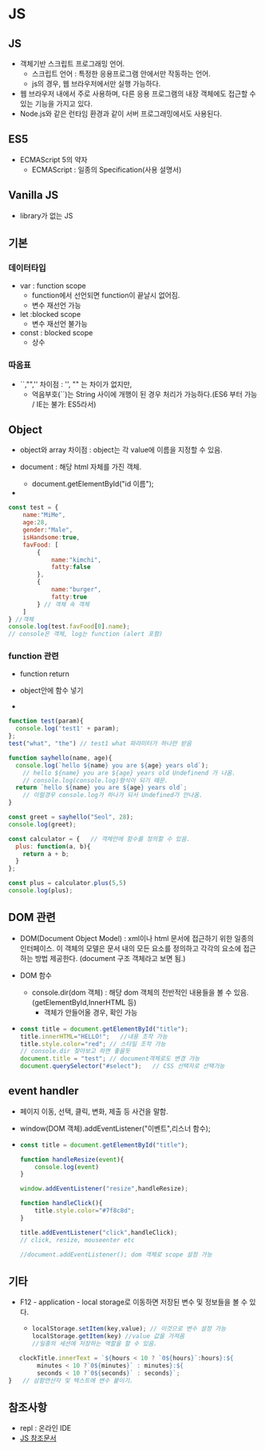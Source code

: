 # JS

## JS

- 객체기반 스크립트 프로그래밍 언어.
  - 스크립트 언어 : 특정한 응용프로그램 안에서만 작동하는 언어.
  - js의 경우, 웹 브라우저에서만 실행 가능하다.
- 웹 브라우저 내에서 주로 사용하며, 다른 응용 프로그램의 내장 객체에도 접근할 수 있는 기능을 가지고 있다.
- Node.js와 같은 런타임 환경과 같이 서버 프로그래밍에서도 사용된다.

## ES5

- ECMAScript 5의 약자
  - ECMAScript : 일종의 Specification(사용 설명서)

## Vanilla JS

- library가 없는 JS

## 기본

### 데이터타입

- var : function scope 
  - function에서 선언되면 function이 끝날시 없어짐.
  - 변수 재선언 가능
- let :blocked scope
  - 변수 재선언 불가능
- const : blocked scope
  - 상수 

### 따옴표

- ``,"",'' 차이점 : '', "" 는 차이가 없지만, 
  - 억음부호(``)는 String 사이에 개행이 된 경우 처리가 가능하다.(ES6 부터 가능 / IE는 불가: ES5라서)

## Object

- object와 array 차이점 : object는 각 value에 이름을 지정할 수 있음.

- document :  해당 html 자체를 가진 객체.

  - document.getElementById("id 이름");

- 

  ```javascript
  const test = {
      name:"MiMe",
      age:28,
      gender:"Male",
      isHandsome:true,
      favFood: [
          {
              name:"kimchi",
              fatty:false
          },
          {
              name:"burger",
              fatty:true
          } // 객체 속 객체
      ]
  } //객체
  console.log(test.favFood[0].name);
  // console은 객체, log는 function (alert 포함)
  ```

### function 관련

- function return

- object안에 함수 넣기

- 

  ```javascript
  function test(param){
    console.log('test1' + param);  
  };
  test("what", "the") // test1 what 파라미터가 하나만 받음
  
  function sayhello(name, age){
    console.log(`hello ${name} you are ${age} years old`);
      // hello ${name} you are ${age} years old Undefinend 가 나옴.
      // console.log(console.log)형식이 되기 때문.
    return `hello ${name} you are ${age} years old`;
      // 이럴경우 console.log가 하나가 되서 Undefined가 안나옴.
  }
  
  const greet = sayhello("Seol", 28);
  console.log(greet);
  
  const calculator = {   // 객체안에 함수를 정의할 수 있음.
    plus: function(a, b){
      return a + b;
    }
  };
  
  const plus = calculator.plus(5,5)
  console.log(plus);
  ```

## DOM 관련

- DOM(Document Object Model) : xml이나 html 문서에 접근하기 위한 일종의 인터페이스. 이 객체의 모델은 문서 내의 모든 요소를 정의하고 각각의 요소에 접근하는 방법 제공한다. (document 구조 객체라고 보면 됨.)

- DOM 함수

  - console.dir(dom 객체) : 해당 dom 객체의 전반적인 내용들을 볼 수 있음.(getElementById,InnerHTML 등)
    - 객체가 안들어올 경우, 확인 가능

- ```javascript
  const title = document.getElementById("title");
  title.innerHTML="HELLO!";   //내용 조작 가능
  title.style.color="red"; // 스타일 조작 가능
  // console.dir 찾아보고 하면 좋을듯
  document.title = "test"; // document객체로도 변경 가능
  document.querySelector("#select");   // CSS 선택자로 선택가능
  ```

## event handler

- 페이지 이동, 선택, 클릭, 변화, 제출 등 사건을 말함.

- window(DOM 객체).addEventListener("이벤트",리스너 함수);

- ```javascript
  const title = document.getElementById("title");
  
  function handleResize(event){
      console.log(event)
  }
  
  window.addEventListener("resize",handleResize);
  
  function handleClick(){
      title.style.color="#7f8c8d";
  }
  
  title.addEventListener("click",handleClick);
  // click, resize, mouseenter etc
  
  //document.addEventListener(); dom 객체로 scope 설정 가능
  ```

## 기타

- F12 - application - local storage로 이동하면 저장된 변수 및 정보들을 볼 수 있다.

  - ```javascript
    localStorage.setItem(key,value); // 이것으로 변수 설정 가능
    localStorage.getItem(key) //value 값을 가져옴
    //일종의 세션에 저장하는 역할을 할 수 있음.
    ```

```javascript
   clockTitle.innerText = `${hours < 10 ? `0${hours}`:hours}:${
        minutes < 10 ?`0${minutes}` : minutes}:${
        seconds < 10 ?`0${seconds}` : seconds}`;
}	// 삼함연산자 및 텍스트에 변수 붙이기.

```

## 참조사항

- repl : 온라인 IDE 
- [JS 참조문서](https://developer.mozilla.org/ko/)







